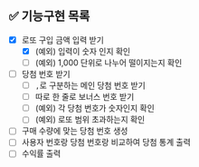 ## ✅ 기능구현 목록

- [x] 로또 구입 금액 입력 받기
    - [x] (예외) 입력이 숫자 인지 확인
    - [ ] (예외) 1,000 단위로 나누어 떨이지는지 확인
- [ ] 당첨 번호 받기
    - [ ] `,`로 구분하는 메인 당첨 번호 받기
    - [ ] 따로 한 줄로 보너스 번호 받기
    - [ ] (예외) 각 당첨 번호가 숫자인지 확인
    - [ ] (예외) 로또 범위 초과하는지 확인
- [ ] 구매 수량에 맞는 당첨 번호 생성
- [ ] 사용자 번호랑 당첨 번호랑 비교하여 당첨 통계 출력
- [ ] 수익률 출력